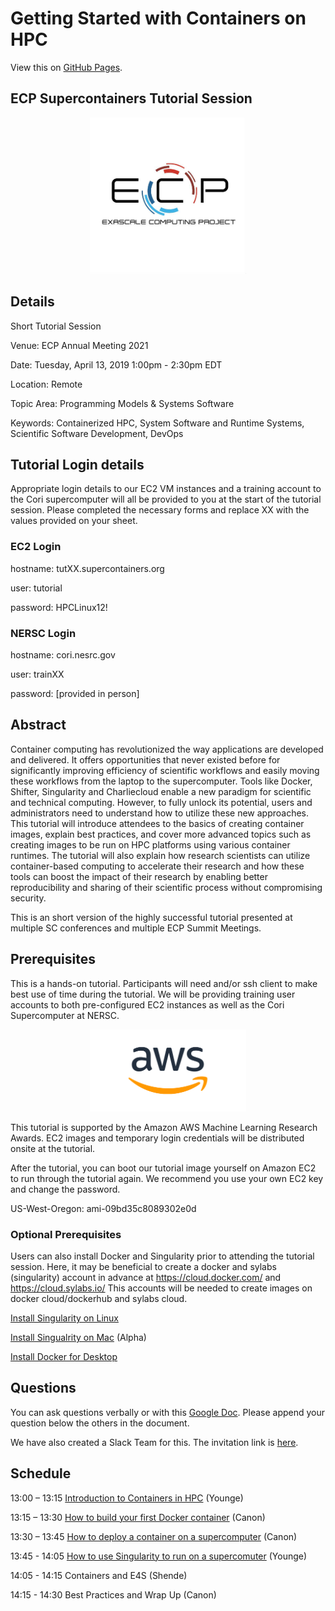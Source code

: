 
# Getting Started with Containers on HPC

View this on [GitHub Pages](https://supercontainers.github.io/ecp-tutorial/).

## ECP Supercontainers Tutorial Session

<div style="text-align:center"><img src="images/ecp.jpg" width="250"></div>

## Details

Short Tutorial Session

Venue: ECP Annual Meeting 2021

Date: Tuesday, April 13, 2019  1:00pm - 2:30pm EDT

Location: Remote

Topic Area: Programming Models & Systems Software

Keywords: Containerized HPC, System Software and Runtime Systems, Scientific Software Development, DevOps


## Tutorial Login details

Appropriate login details to our EC2 VM instances and a training account to the Cori supercomputer will all be provided to you at the start of the tutorial session. Please completed the necessary forms and  replace XX with the values provided on your sheet. 

### EC2 Login


hostname: tutXX.supercontainers.org

user: tutorial

password: HPCLinux12!

### NERSC Login

hostname: cori.nesrc.gov

user: trainXX

password: [provided in person]


## Abstract

Container computing has revolutionized the way applications are developed and delivered. It offers opportunities that never existed before for significantly improving efficiency of scientific workflows and easily moving these workflows from the laptop to the supercomputer. Tools like Docker, Shifter, Singularity and Charliecloud enable a new paradigm for scientific and technical computing. However, to fully unlock its potential, users and administrators need to understand how to utilize these new approaches. This tutorial will introduce attendees to the basics of creating container images, explain best practices, and cover more advanced topics such as creating images to be run on HPC platforms using various container runtimes. The tutorial will also explain how research scientists can utilize container-based computing to accelerate their research and how these tools can boost the impact of their research by enabling better reproducibility and sharing of their scientific process without compromising security. 

This is an short version of the highly successful tutorial presented at multiple SC conferences and multiple ECP Summit Meetings.

## Prerequisites

This is a hands-on tutorial. Participants will need and/or ssh client to make best use of time during the tutorial.  We will be providing training user accounts to both pre-configured EC2 instances as well as the Cori Supercomputer at NERSC.

<div style="text-align:center"><img src="images/AWS_logo.png" width="250"></div>

This tutorial is supported by the Amazon AWS Machine Learning Research Awards. EC2 images and temporary login credentials will be distributed onsite at the tutorial.

After the tutorial, you can boot our tutorial image yourself on Amazon EC2 to run through the tutorial again. We recommend you use your own EC2 key and change the password.

US-West-Oregon: ami-09bd35c8089302e0d


### Optional Prerequisites

Users can also install Docker and Singularity prior to attending the tutorial session. Here, it may be beneficial to create a docker and sylabs (singularity) account in advance at https://cloud.docker.com/ and https://cloud.sylabs.io/ This accounts will be needed to create images on docker cloud/dockerhub and sylabs cloud.

[Install Singularity on Linux](https://sylabs.io/guides/3.3/user-guide/)

[Install Singualrity on Mac](https://repo.sylabs.io/desktop/) (Alpha)

[Install Docker for Desktop](https://www.docker.com/products/docker-desktop)

## Questions

You can ask questions verbally or with this [Google Doc](https://docs.google.com/document/d/1rmi5tSuk_7Q5YVDS1SD7TcxjoEYFgXK-ofvUV2jmL4Y/edit?usp=sharing).
Please append your question below the others in the document.

We have also created a Slack Team for this.  The invitation link is [here](https://join.slack.com/t/hpc-containers/shared_invite/enQtODI3NzY1NDU4OTk5LTUxOTgyOWJmYjIwOWI5YWU2MzBhZDI3Zjc1YmZmMjAxZjgzYzk4ZWEwNmFlNzlkOWI0MGNlZDNlMTBhYTBlOWY).

## Schedule


13:00 – 13:15 [Introduction to Containers in HPC](https://drive.google.com/file/d/11eb0_RsUbSTDOvRejtg72MRh1gkW_q0h/view?usp=sharing) (Younge)

13:15 – 13:30 [How to build your first Docker container](/01-hands-on.md) (Canon)

13:30 – 13:45 [How to deploy a container on a supercomputer](/02-hands-on.md) (Canon)

13:45 - 14:05 [How to use Singularity to run on a supercomuter](/03-hands-on.md) (Younge)

14:05 - 14:15 Containers and E4S (Shende)

14:15 - 14:30 Best Practices and Wrap Up (Canon)
